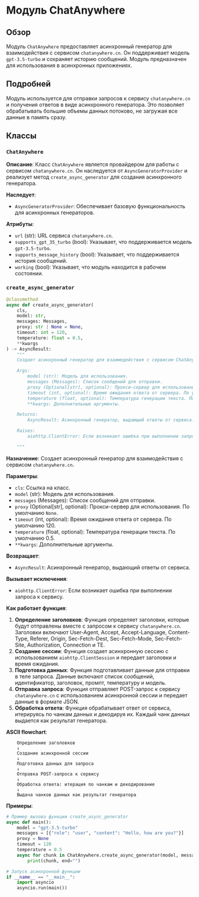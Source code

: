 # Модуль ChatAnywhere

## Обзор

Модуль `ChatAnywhere` предоставляет асинхронный генератор для взаимодействия с сервисом `chatanywhere.cn`. Он поддерживает модель `gpt-3.5-turbo` и сохраняет историю сообщений. Модуль предназначен для использования в асинхронных приложениях.

## Подробней

Модуль используется для отправки запросов к сервису `chatanywhere.cn` и получения ответов в виде асинхронного генератора. Это позволяет обрабатывать большие объемы данных потоково, не загружая все данные в память сразу.

## Классы

### `ChatAnywhere`

**Описание**: Класс `ChatAnywhere` является провайдером для работы с сервисом `chatanywhere.cn`. Он наследуется от `AsyncGeneratorProvider` и реализует метод `create_async_generator` для создания асинхронного генератора.

**Наследует**:

- `AsyncGeneratorProvider`: Обеспечивает базовую функциональность для асинхронных генераторов.

**Атрибуты**:

- `url` (str): URL сервиса `chatanywhere.cn`.
- `supports_gpt_35_turbo` (bool): Указывает, что поддерживается модель `gpt-3.5-turbo`.
- `supports_message_history` (bool): Указывает, что поддерживается история сообщений.
- `working` (bool): Указывает, что модуль находится в рабочем состоянии.

### `create_async_generator`

```python
@classmethod
async def create_async_generator(
    cls,
    model: str,
    messages: Messages,
    proxy: str | None = None,
    timeout: int = 120,
    temperature: float = 0.5,
    **kwargs
) -> AsyncResult:
    """
    Создает асинхронный генератор для взаимодействия с сервисом ChatAnywhere.

    Args:
        model (str): Модель для использования.
        messages (Messages): Список сообщений для отправки.
        proxy (Optional[str], optional): Прокси-сервер для использования. По умолчанию `None`.
        timeout (int, optional): Время ожидания ответа от сервера. По умолчанию 120.
        temperature (float, optional): Температура генерации текста. По умолчанию 0.5.
        **kwargs: Дополнительные аргументы.

    Returns:
        AsyncResult: Асинхронный генератор, выдающий ответы от сервиса.

    Raises:
        aiohttp.ClientError: Если возникает ошибка при выполнении запроса к сервису.

    """
```

**Назначение**: Создает асинхронный генератор для взаимодействия с сервисом `chatanywhere.cn`.

**Параметры**:

- `cls`: Ссылка на класс.
- `model` (str): Модель для использования.
- `messages` (Messages): Список сообщений для отправки.
- `proxy` (Optional[str], optional): Прокси-сервер для использования. По умолчанию `None`.
- `timeout` (int, optional): Время ожидания ответа от сервера. По умолчанию 120.
- `temperature` (float, optional): Температура генерации текста. По умолчанию 0.5.
- `**kwargs`: Дополнительные аргументы.

**Возвращает**:

- `AsyncResult`: Асинхронный генератор, выдающий ответы от сервиса.

**Вызывает исключения**:

- `aiohttp.ClientError`: Если возникает ошибка при выполнении запроса к сервису.

**Как работает функция**:

1. **Определение заголовков**: Функция определяет заголовки, которые будут отправлены вместе с запросом к сервису `chatanywhere.cn`. Заголовки включают User-Agent, Accept, Accept-Language, Content-Type, Referer, Origin, Sec-Fetch-Dest, Sec-Fetch-Mode, Sec-Fetch-Site, Authorization, Connection и TE.
2. **Создание сессии**: Функция создает асинхронную сессию с использованием `aiohttp.ClientSession` и передает заголовки и время ожидания.
3. **Подготовка данных**: Функция подготавливает данные для отправки в теле запроса. Данные включают список сообщений, идентификатор, заголовок, промпт, температуру и модель.
4. **Отправка запроса**: Функция отправляет POST-запрос к сервису `chatanywhere.cn` с использованием асинхронной сессии и передает данные в формате JSON.
5. **Обработка ответа**: Функция обрабатывает ответ от сервиса, итерируясь по чанкам данных и декодируя их. Каждый чанк данных выдается как результат генератора.

**ASCII flowchart**:

```
    Определение заголовков
    ↓
    Создание асинхронной сессии
    ↓
    Подготовка данных для запроса
    ↓
    Отправка POST-запроса к сервису
    ↓
    Обработка ответа: итерация по чанкам и декодирование
    ↓
    Выдача чанков данных как результат генератора
```

**Примеры**:

```python
# Пример вызова функции create_async_generator
async def main():
    model = "gpt-3.5-turbo"
    messages = [{"role": "user", "content": "Hello, how are you?"}]
    proxy = None
    timeout = 120
    temperature = 0.5
    async for chunk in ChatAnywhere.create_async_generator(model, messages, proxy, timeout, temperature):
        print(chunk, end="")

# Запуск асинхронной функции
if __name__ == "__main__":
    import asyncio
    asyncio.run(main())